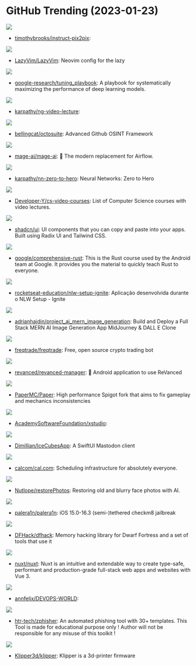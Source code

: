 # GitHub Trending (2023-01-23)

![](https://img.shields.io/badge/Python-New%20595-green?style=flat-square&logo=appveyor)
- [timothybrooks/instruct-pix2pix](https://github.com/timothybrooks/instruct-pix2pix): 

![](https://img.shields.io/badge/Lua-New%2065-green?style=flat-square&logo=appveyor)
- [LazyVim/LazyVim](https://github.com/LazyVim/LazyVim): Neovim config for the lazy

![](https://img.shields.io/badge/none-New%201-green?style=flat-square&logo=appveyor)
- [google-research/tuning_playbook](https://github.com/google-research/tuning_playbook): A playbook for systematically maximizing the performance of deep learning models.

![](https://img.shields.io/badge/Python-New%20186-green?style=flat-square&logo=appveyor)
- [karpathy/ng-video-lecture](https://github.com/karpathy/ng-video-lecture): 

![](https://img.shields.io/badge/Python-New%2064-green?style=flat-square&logo=appveyor)
- [bellingcat/octosuite](https://github.com/bellingcat/octosuite): Advanced Github OSINT Framework

![](https://img.shields.io/badge/Python-New%2032-green?style=flat-square&logo=appveyor)
- [mage-ai/mage-ai](https://github.com/mage-ai/mage-ai): 🧙 The modern replacement for Airflow.

![](https://img.shields.io/badge/Jupyter%20Notebook-New%2070-green?style=flat-square&logo=appveyor)
- [karpathy/nn-zero-to-hero](https://github.com/karpathy/nn-zero-to-hero): Neural Networks: Zero to Hero

![](https://img.shields.io/badge/none-New%20410-green?style=flat-square&logo=appveyor)
- [Developer-Y/cs-video-courses](https://github.com/Developer-Y/cs-video-courses): List of Computer Science courses with video lectures.

![](https://img.shields.io/badge/none-New%20381-green?style=flat-square&logo=appveyor)
- [shadcn/ui](https://github.com/shadcn/ui): UI components that you can copy and paste into your apps. Built using Radix UI and Tailwind CSS.

![](https://img.shields.io/badge/Rust-New%20453-green?style=flat-square&logo=appveyor)
- [google/comprehensive-rust](https://github.com/google/comprehensive-rust): This is the Rust course used by the Android team at Google. It provides you the material to quickly teach Rust to everyone.

![](https://img.shields.io/badge/TypeScript-New%2030-green?style=flat-square&logo=appveyor)
- [rocketseat-education/nlw-setup-ignite](https://github.com/rocketseat-education/nlw-setup-ignite): Aplicação desenvolvida durante o NLW Setup - Ignite

![](https://img.shields.io/badge/JavaScript-New%2038-green?style=flat-square&logo=appveyor)
- [adrianhajdin/project_ai_mern_image_generation](https://github.com/adrianhajdin/project_ai_mern_image_generation): Build and Deploy a Full Stack MERN AI Image Generation App MidJourney & DALL E Clone

![](https://img.shields.io/badge/Python-New%209-green?style=flat-square&logo=appveyor)
- [freqtrade/freqtrade](https://github.com/freqtrade/freqtrade): Free, open source crypto trading bot

![](https://img.shields.io/badge/Dart-New%2024-green?style=flat-square&logo=appveyor)
- [revanced/revanced-manager](https://github.com/revanced/revanced-manager): 💊 Android application to use ReVanced

![](https://img.shields.io/badge/Java-New%206-green?style=flat-square&logo=appveyor)
- [PaperMC/Paper](https://github.com/PaperMC/Paper): High performance Spigot fork that aims to fix gameplay and mechanics inconsistencies

![](https://img.shields.io/badge/C%2B%2B-New%2034-green?style=flat-square&logo=appveyor)
- [AcademySoftwareFoundation/xstudio](https://github.com/AcademySoftwareFoundation/xstudio): 

![](https://img.shields.io/badge/Swift-New%20117-green?style=flat-square&logo=appveyor)
- [Dimillian/IceCubesApp](https://github.com/Dimillian/IceCubesApp): A SwiftUI Mastodon client

![](https://img.shields.io/badge/TypeScript-New%2048-green?style=flat-square&logo=appveyor)
- [calcom/cal.com](https://github.com/calcom/cal.com): Scheduling infrastructure for absolutely everyone.

![](https://img.shields.io/badge/TypeScript-New%2044-green?style=flat-square&logo=appveyor)
- [Nutlope/restorePhotos](https://github.com/Nutlope/restorePhotos): Restoring old and blurry face photos with AI.

![](https://img.shields.io/badge/Shell-New%2017-green?style=flat-square&logo=appveyor)
- [palera1n/palera1n](https://github.com/palera1n/palera1n): iOS 15.0-16.3 (semi-)tethered checkm8 jailbreak

![](https://img.shields.io/badge/C%2B%2B-New%2017-green?style=flat-square&logo=appveyor)
- [DFHack/dfhack](https://github.com/DFHack/dfhack): Memory hacking library for Dwarf Fortress and a set of tools that use it

![](https://img.shields.io/badge/TypeScript-New%20112-green?style=flat-square&logo=appveyor)
- [nuxt/nuxt](https://github.com/nuxt/nuxt): Nuxt is an intuitive and extendable way to create type-safe, performant and production-grade full-stack web apps and websites with Vue 3.

![](https://img.shields.io/badge/none-New%2071-green?style=flat-square&logo=appveyor)
- [annfelix/DEVOPS-WORLD](https://github.com/annfelix/DEVOPS-WORLD): 

![](https://img.shields.io/badge/HTML-New%209-green?style=flat-square&logo=appveyor)
- [htr-tech/zphisher](https://github.com/htr-tech/zphisher): An automated phishing tool with 30+ templates. This Tool is made for educational purpose only ! Author will not be responsible for any misuse of this toolkit !

![](https://img.shields.io/badge/C-New%206-green?style=flat-square&logo=appveyor)
- [Klipper3d/klipper](https://github.com/Klipper3d/klipper): Klipper is a 3d-printer firmware

